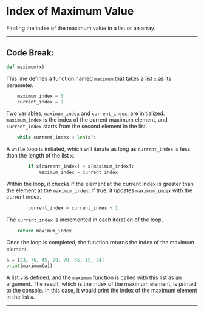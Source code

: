 # Index of Maximum Value

Finding the index of the maximum value in a list or an array.

-----

## Code Break:

```python
def maximum(x):
```

This line defines a function named `maximum` that takes a list `x` as its parameter.

```python
    maximum_index = 0
    current_index = 1
```

Two variables, `maximum_index` and `current_index`, are initialized. `maximum_index` is the index of the current maximum element, and `current_index` starts from the second element in the list.

```python
    while current_index < len(x):
```

A `while` loop is initiated, which will iterate as long as `current_index` is less than the length of the list `x`.

```python
        if x[current_index] > x[maximum_index]:
            maximum_index = current_index
```

Within the loop, it checks if the element at the current index is greater than the element at the `maximum_index`. If true, it updates `maximum_index` with the current index.

```python
        current_index = current_index + 1
```

The `current_index` is incremented in each iteration of the loop.

```python
    return maximum_index
```

Once the loop is completed, the function returns the index of the maximum element.

```python
a = [23, 76, 45, 20, 70, 65, 15, 54]
print(maximum(a))
```

A list `a` is defined, and the `maximum` function is called with this list as an argument. The result, which is the index of the maximum element, is printed to the console. In this case, it would print the index of the maximum element in the list `a`.

-----
